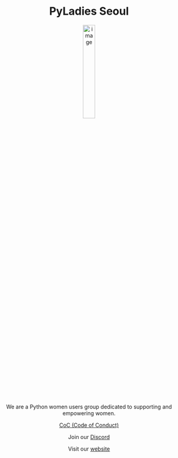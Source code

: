 
<div align="center">
  
# PyLadies Seoul


<img width="25%" height="auto" alt="image" src="https://github.com/user-attachments/assets/dc6d58a3-53da-4fca-b3fc-a66ebf0c495e" />

We are a Python women users group dedicated to supporting and empowering women.



[CoC (Code of Conduct)](https://kit.pyladies.com/en/latest/policies/coc.html)

Join our [Discord](https://discord.gg/3WsVwmpPdd)

Visit our [website](https://pyladies.kr/ko/)

</div>
